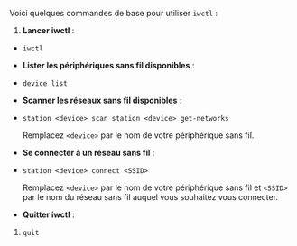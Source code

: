 Voici quelques commandes de base pour utiliser `iwctl` :

1. **Lancer iwctl** :
    

- `iwctl`
    
- **Lister les périphériques sans fil disponibles** :
    
- `device list`
    
- **Scanner les réseaux sans fil disponibles** :
    
- `station <device> scan station <device> get-networks`
    
    Remplacez `<device>` par le nom de votre périphérique sans fil.
    
- **Se connecter à un réseau sans fil** :
    
- `station <device> connect <SSID>`
    
    Remplacez `<device>` par le nom de votre périphérique sans fil et `<SSID>` par le nom du réseau sans fil auquel vous souhaitez vous connecter.
    
- **Quitter iwctl** :
    

1. `quit`
    
